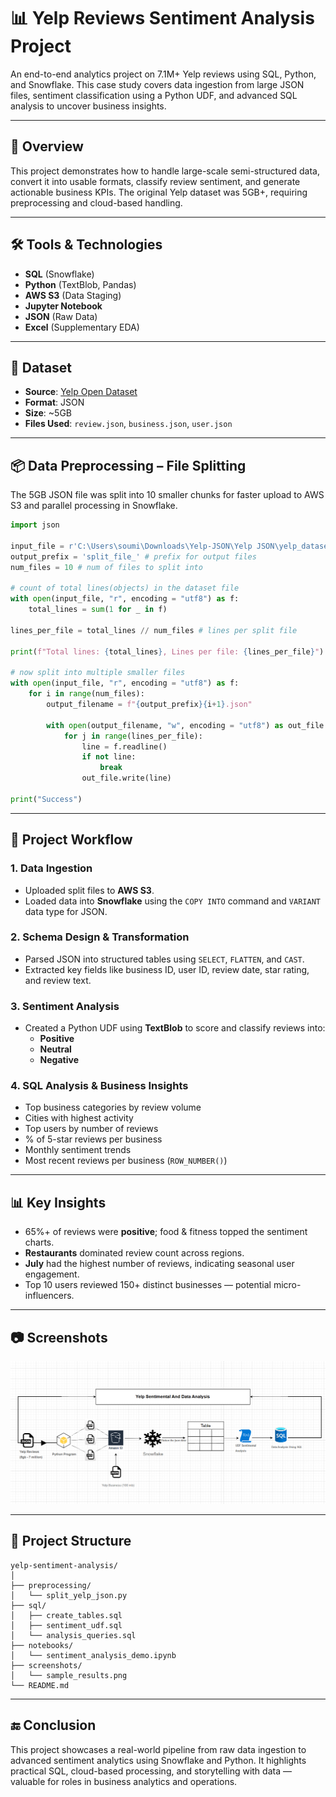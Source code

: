 # 📊 Yelp Reviews Sentiment Analysis Project

An end-to-end analytics project on 7.1M+ Yelp reviews using SQL, Python, and Snowflake. This case study covers data ingestion from large JSON files, sentiment classification using a Python UDF, and advanced SQL analysis to uncover business insights.

---

## 🧠 Overview

This project demonstrates how to handle large-scale semi-structured data, convert it into usable formats, classify review sentiment, and generate actionable business KPIs. The original Yelp dataset was 5GB+, requiring preprocessing and cloud-based handling.

---

## 🛠️ Tools & Technologies

- **SQL** (Snowflake)
- **Python** (TextBlob, Pandas)
- **AWS S3** (Data Staging)
- **Jupyter Notebook**
- **JSON** (Raw Data)
- **Excel** (Supplementary EDA)

---

## 📁 Dataset

- **Source**: [Yelp Open Dataset](https://www.yelp.com/dataset)
- **Format**: JSON
- **Size**: ~5GB
- **Files Used**: `review.json`, `business.json`, `user.json`

---

## 📦 Data Preprocessing – File Splitting

The 5GB JSON file was split into 10 smaller chunks for faster upload to AWS S3 and parallel processing in Snowflake.

```python
import json

input_file = r'C:\Users\soumi\Downloads\Yelp-JSON\Yelp JSON\yelp_dataset\yelp_academic_dataset_review.json' # 5 GB json dataset
output_prefix = 'split_file_' # prefix for output files
num_files = 10 # num of files to split into

# count of total lines(objects) in the dataset file
with open(input_file, "r", encoding = "utf8") as f:
    total_lines = sum(1 for _ in f)

lines_per_file = total_lines // num_files # lines per split file

print(f"Total lines: {total_lines}, Lines per file: {lines_per_file}")

# now split into multiple smaller files 
with open(input_file, "r", encoding = "utf8") as f:
    for i in range(num_files):
        output_filename = f"{output_prefix}{i+1}.json"

        with open(output_filename, "w", encoding = "utf8") as out_file:
            for j in range(lines_per_file):
                line = f.readline()
                if not line:
                    break
                out_file.write(line)

print("Success")
```

---

## 🧩 Project Workflow

### 1. **Data Ingestion**
- Uploaded split files to **AWS S3**.
- Loaded data into **Snowflake** using the `COPY INTO` command and `VARIANT` data type for JSON.

### 2. **Schema Design & Transformation**
- Parsed JSON into structured tables using `SELECT`, `FLATTEN`, and `CAST`.
- Extracted key fields like business ID, user ID, review date, star rating, and review text.

### 3. **Sentiment Analysis**
- Created a Python UDF using **TextBlob** to score and classify reviews into:
  - **Positive**
  - **Neutral**
  - **Negative**

### 4. **SQL Analysis & Business Insights**
- Top business categories by review volume
- Cities with highest activity
- Top users by number of reviews
- % of 5-star reviews per business
- Monthly sentiment trends
- Most recent reviews per business (`ROW_NUMBER()`)

---

## 📊 Key Insights

- 65%+ of reviews were **positive**; food & fitness topped the sentiment charts.
- **Restaurants** dominated review count across regions.
- **July** had the highest number of reviews, indicating seasonal user engagement.
- Top 10 users reviewed 150+ distinct businesses — potential micro-influencers.

---

## 📷 Screenshots

![workflow](https://github.com/soumil-saurya/Yelp_Review_Sentiment_Analysis/blob/main/Yelp%20reviews%20sentimental%20analysis%20workflow.png)

---

## 📂 Project Structure

```
yelp-sentiment-analysis/
│
├── preprocessing/
│   └── split_yelp_json.py
├── sql/
│   ├── create_tables.sql
│   ├── sentiment_udf.sql
│   └── analysis_queries.sql
├── notebooks/
│   └── sentiment_analysis_demo.ipynb
├── screenshots/
│   └── sample_results.png
└── README.md
```

---

## 🔚 Conclusion

This project showcases a real-world pipeline from raw data ingestion to advanced sentiment analytics using Snowflake and Python. It highlights practical SQL, cloud-based processing, and storytelling with data — valuable for roles in business analytics and operations.
